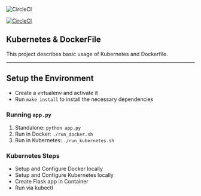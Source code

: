 
![CircleCI](https://circleci.com/gh/abdel-hakim/project-ml-microservice-kubernetes.svg?tree/master.svg?style=svg)

[![CircleCI](https://circleci.com/gh/abdel-hakim/project-ml-microservice-kubernetes.svg?tree/master.svg?style=svg)](https://circleci.com/gh/abdel-hakim/project-ml-microservice-kubernetes.svg?tree/master)



## Kubernetes & DockerFile
This project describes basic usage of Kubernetes and Dockerfile.

---


## Setup the Environment

* Create a virtualenv and activate it
* Run `make install` to install the necessary dependencies

### Running `app.py`

1. Standalone:  `python app.py`
2. Run in Docker:  `./run_docker.sh`
3. Run in Kubernetes:  `./run_kubernetes.sh`

### Kubernetes Steps

* Setup and Configure Docker locally
* Setup and Configure Kubernetes locally
* Create Flask app in Container
* Run via kubectl
